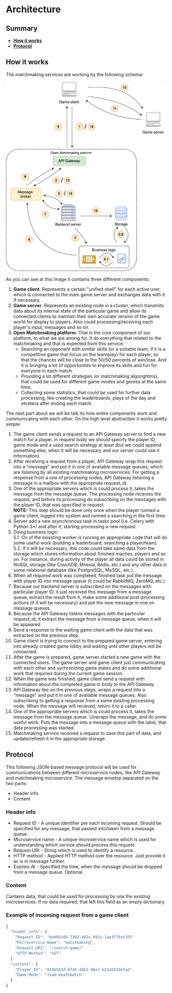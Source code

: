 # Architecture

Summary
-------
- [**How it works**](https://github.com/OpenMatchmaking/documentation/tree/master/docs#how-it-works)
- [**Protocol**](https://github.com/OpenMatchmaking/documentation/tree/master/docs#protocol)

How it works
------------
The matchmaking services are working by the following schema:

<p align="center">
  <img src="https://github.com/OpenMatchmaking/documentation/blob/master/docs/images/Architecture.png"/>
</p>

As you can see at this image it contains three different components:
1. **Game client**. Represents a certain "unified shell" for each active user, which is connected to the main game server and exchanges data with it if necessary.
2. **Game server**. Represents an existing node in a cluster, which transmits data about its internal state of the particular game and allow its connected clients to maintain their own accurate version of the game world for display to players. Also could processing/receiving each player's input, messages and so on.
3. **Open Matchmaking platform**. That is the core component of our platform, to what we are aiming for. It do everything that related to the matchmaking and that is expected from this service: 
    - Searching an opponent with similar skills (or a suitable team, if it is a competitive game that focus on the teamplay) for each player, so that the chances will be close to the 50/50 percents of win/lose. And it is bringing a lot of opportunites to improve its skills and fun for everyone in each match.
    - Providing a lot different strategies (or matchmaking algorightms), that could be used for different game modes and genres at the same time.
    - Collecting some statistics, that could be used for further data processing, like creating the leaderboards, plays of the day and etcetera after ending each match.

The next part about we will be talk its how entire components work and communicating with each other. On the high level abstraction it works pretty simple:
1) The game client sends a request to an API Gateway server to find a new match for a player. In request body we should specify the player ID, game mode and a used search strategy at least (but we could append something else, when it will be necessary and our server could use it information).
2) After receiving a request from a player, API Gateway wrap this request into a "message" and put it in one of available message queues, which are listening by all existing matchmaking microservices. For getting a response from a one of processing nodes, API Gateway listening a message in a mailbox with the appropriate request_id.
3) One of the appropriate servers which is could process it, takes the message from the message queue. The processing node receives the request, and before its processing do subscribing on the messages with the player ID, that was specified in request.   
**NOTE:** This step should be done only once when the player runned a game client, logged into system and runned a searching in the first time.
4) Server add a new asynchronous task in tasks pool (i.e. Celery with Python 3+) and after it, starting processing a new request.  
5) Doing business logic:  
  5.1. On of the exissting worker is running an appropriate code that will do some useful work (building a leaderboard, searching a player/team).  
  5.2. If it will be necessary, this code could take same data from the storage which stores information about finished maches, players and so on. For instance, during activity of the player all data could be stored in NoSQL storage (like CouchDB, Mnesia, Redis, etc.) and any other data in some relational database (like PostgreSQL, MySQL, etc.).
6) When all required work was completed, finished task put the message with player ID into message queue (it could be RabbitMQ, ZeroMQ, etc.)
7) Because our backend server is subscribed on the messages with particular player ID, it just received this message from a message queue, extract the result from it, make some additional post-processing actions (if it will be necessary) and put the new message in one on message queues.
8) Because the API Gateway listens messages with the particular request_id, it extract the message from a message queue, when it will be appeared.
9) Send a response to the waiting game client with the data that was extracted on the previous step.
10) Game client is trying to connect to the prepared game server, entering into already created game lobby and waiting until other players will be connected.
11) After the game is prepared, game server started a new game with the connected users. The game server and game client just communicating with each other and sychronizing game states and do some additional work that required during the current game session.
12) When the game was finished, game client send a request with information about the completed game in body to the API Gateway.
13) API Gateway like on the previous steps, wraps a request into a "message" and put it in one of available message queues. Also subscribing to getting a response from a some existing processing node. When the message will recieved, return it to a caller.
14) One of the appropriate servers which is could process it, takes the message from the message queue. Unwraps the message, and do some useful work. Puts the message into a message queue with the label, that data processing was started.
15) Matchmaking service received a request to save this part of data, and update/refresh it in the appropriate storage.

Protocol
--------
This following JSON-based message protocol will be used for communications between different microservice nodes, like API Gateway and matchmaking microservice. The message envelop separated on the two parts:
- Header info
- Content

### Header info
- Request ID - A unique identifier per each incoming request. Should be specified for any message, that passed into/taken from a message queue.
- Microservice name - A unique microservice name which is used for understanding which service should process this request.
- Request URI - String which is used to identify a resource.
- HTTP method - Applied HTTP method over the resource. Just provide it as is in message further.
- Expires-At - Specified the time, when the message should be dropped from a message queue. Optional.

### Content
Contains data, that could be used for processing by one the existing microservices. If no data required, that left this field as an empty dictionary.

### Example of incoming request from a game client
```javascript
{
  "header_info": {
    "Request-ID": "6ed85c05-7302-402c-892c-1ae3f78ac355"
    "Microservice-Name": "matchmaking",
    "Request-URI": "/search-game/"
    "HTTP-Method": "GET"
  }
  "content": {
    "Player-ID": "0146563d-0f45-4062-90a7-b13a583defad",
    "Game-Mode": "team-deathmatch"
  }
}
```
